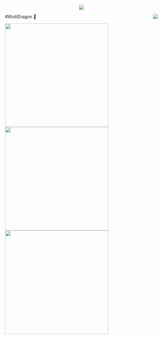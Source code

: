 <a href="https://github.com/JACK-ZHANG-coming">

  <p align="center">
    <img src="https://github-profile-trophy.vercel.app/?username=JACK-ZHANG-coming&column=7&theme=onedark"/>
  </p>

</a>

<a href="#">
  <img align="right" src="https://metrics.lecoq.io/JACK-ZHANG-coming?template=terminal" />
</a>

#WuliiDragon 🌝

<img width="340px" src="https://github-readme-stats.vercel.app/api?username=WuliiDragon&theme=vue-dark&count_private=true&show_icons=true">

<img width="340px" src="https://github-readme-stats.vercel.app/api/top-langs/?username=WuliiDragon&theme=vue-dark&layout=compact">

<img width="340px" src="https://github-readme-stats.vercel.app/api/pin/?username=WuliiDragon&repo=my-now-blog&theme=dark">

<!-- [![Anurag's github stats](https://github-readme-stats.vercel.app/api?username=WuliiDragon)](https://github.com/WuliiDragon/github-readme-stats)
 -->
